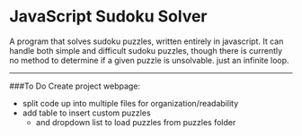 JavaScript Sudoku Solver
========================
A program that solves sudoku puzzles, written entirely in javascript. It can handle both simple and difficult sudoku puzzles, though there is currently no method to determine if a given puzzle is unsolvable. just an infinite loop.

* * *

###To Do
Create project webpage:
* split code up into multiple files for organization/readability
* add table to insert custom puzzles
  * and dropdown list to load puzzles from puzzles folder
